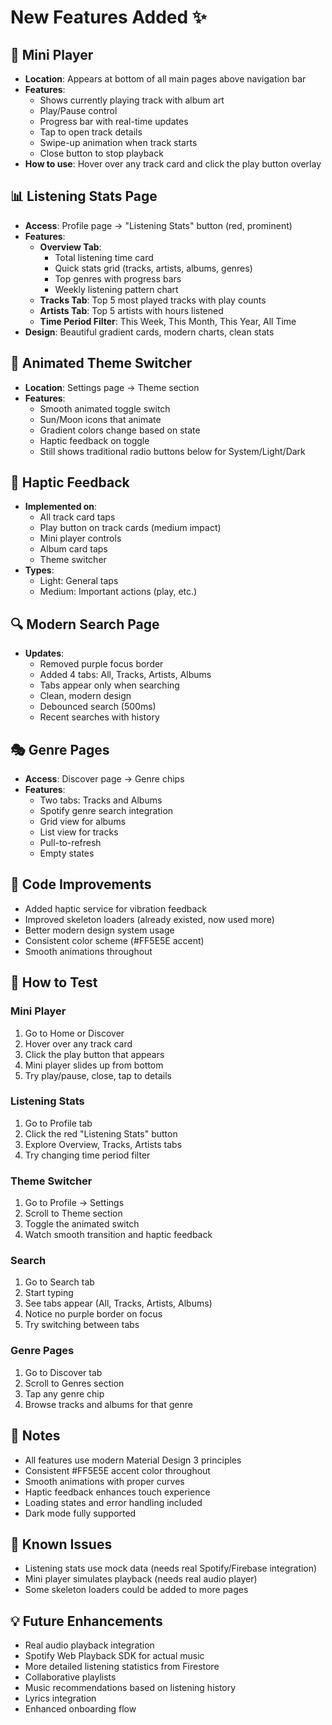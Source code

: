 # New Features Added ✨

## 🎵 Mini Player
- **Location**: Appears at bottom of all main pages above navigation bar
- **Features**:
  - Shows currently playing track with album art
  - Play/Pause control
  - Progress bar with real-time updates
  - Tap to open track details
  - Swipe-up animation when track starts
  - Close button to stop playback
- **How to use**: Hover over any track card and click the play button overlay

## 📊 Listening Stats Page
- **Access**: Profile page → "Listening Stats" button (red, prominent)
- **Features**:
  - **Overview Tab**: 
    - Total listening time card
    - Quick stats grid (tracks, artists, albums, genres)
    - Top genres with progress bars
    - Weekly listening pattern chart
  - **Tracks Tab**: Top 5 most played tracks with play counts
  - **Artists Tab**: Top 5 artists with hours listened
  - **Time Period Filter**: This Week, This Month, This Year, All Time
- **Design**: Beautiful gradient cards, modern charts, clean stats

## 🎨 Animated Theme Switcher
- **Location**: Settings page → Theme section
- **Features**:
  - Smooth animated toggle switch
  - Sun/Moon icons that animate
  - Gradient colors change based on state
  - Haptic feedback on toggle
  - Still shows traditional radio buttons below for System/Light/Dark

## 📳 Haptic Feedback
- **Implemented on**:
  - All track card taps
  - Play button on track cards (medium impact)
  - Mini player controls
  - Album card taps
  - Theme switcher
- **Types**:
  - Light: General taps
  - Medium: Important actions (play, etc.)

## 🔍 Modern Search Page
- **Updates**:
  - Removed purple focus border
  - Added 4 tabs: All, Tracks, Artists, Albums
  - Tabs appear only when searching
  - Clean, modern design
  - Debounced search (500ms)
  - Recent searches with history

## 🎭 Genre Pages
- **Access**: Discover page → Genre chips
- **Features**:
  - Two tabs: Tracks and Albums
  - Spotify genre search integration
  - Grid view for albums
  - List view for tracks
  - Pull-to-refresh
  - Empty states

## 🎯 Code Improvements
- Added haptic service for vibration feedback
- Improved skeleton loaders (already existed, now used more)
- Better modern design system usage
- Consistent color scheme (#FF5E5E accent)
- Smooth animations throughout

## 🚀 How to Test

### Mini Player
1. Go to Home or Discover
2. Hover over any track card
3. Click the play button that appears
4. Mini player slides up from bottom
5. Try play/pause, close, tap to details

### Listening Stats
1. Go to Profile tab
2. Click the red "Listening Stats" button
3. Explore Overview, Tracks, Artists tabs
4. Try changing time period filter

### Theme Switcher
1. Go to Profile → Settings
2. Scroll to Theme section
3. Toggle the animated switch
4. Watch smooth transition and haptic feedback

### Search
1. Go to Search tab
2. Start typing
3. See tabs appear (All, Tracks, Artists, Albums)
4. Notice no purple border on focus
5. Try switching between tabs

### Genre Pages
1. Go to Discover tab
2. Scroll to Genres section
3. Tap any genre chip
4. Browse tracks and albums for that genre

## 📝 Notes
- All features use modern Material Design 3 principles
- Consistent #FF5E5E accent color throughout
- Smooth animations with proper curves
- Haptic feedback enhances touch experience
- Loading states and error handling included
- Dark mode fully supported

## 🐛 Known Issues
- Listening stats use mock data (needs real Spotify/Firebase integration)
- Mini player simulates playback (needs real audio player)
- Some skeleton loaders could be added to more pages

## 💡 Future Enhancements
- Real audio playback integration
- Spotify Web Playback SDK for actual music
- More detailed listening statistics from Firestore
- Collaborative playlists
- Music recommendations based on listening history
- Lyrics integration
- Enhanced onboarding flow
